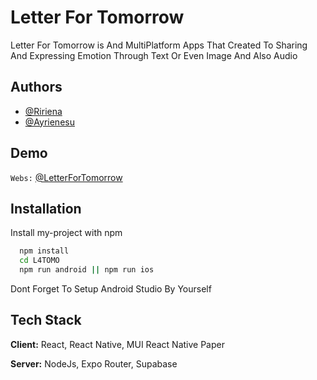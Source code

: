 
# Letter For Tomorrow

Letter For Tomorrow is And MultiPlatform Apps That Created To Sharing And Expressing Emotion Through Text Or Even Image And Also Audio


## Authors

- [@Ririena](https://www.github.com/Ririena)
- [@Ayrienesu](https://github.com/Ayrienesu)


## Demo

`Webs:`
[@LetterForTomorrow]("https://l4tomo.vercel.app") 
## Installation

Install my-project with npm

```bash
  npm install 
  cd L4TOMO
  npm run android || npm run ios
```

Dont Forget To Setup Android Studio By Yourself
    
## Tech Stack

**Client:** React, React Native, MUI React Native Paper

**Server:** NodeJs, Expo Router, Supabase

